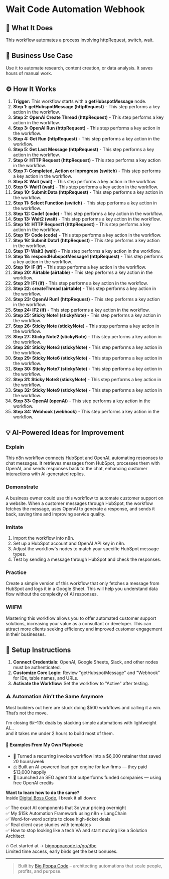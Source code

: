 # Wait Code Automation Webhook

## 🚀 What It Does
This workflow automates a process involving httpRequest, switch, wait.

## 💼 Business Use Case
Use it to automate research, content creation, or data analysis. It saves hours of manual work.

## ⚙️ How It Works
1.  **Trigger:** This workflow starts with a **getHubspotMessage** node.
2. **Step 1: getHubspotMessage (httpRequest)** - This step performs a key action in the workflow.
3. **Step 2: OpenAi Create Thread (httpRequest)** - This step performs a key action in the workflow.
4. **Step 3: OpenAI Run (httpRequest)** - This step performs a key action in the workflow.
5. **Step 4: Get Run (httpRequest)** - This step performs a key action in the workflow.
6. **Step 5: Get Last Message (httpRequest)** - This step performs a key action in the workflow.
7. **Step 6: HTTP Request (httpRequest)** - This step performs a key action in the workflow.
8. **Step 7: Completed, Action or Inprogress (switch)** - This step performs a key action in the workflow.
9. **Step 8: Wait (wait)** - This step performs a key action in the workflow.
10. **Step 9: Wait1 (wait)** - This step performs a key action in the workflow.
11. **Step 10: Submit Data (httpRequest)** - This step performs a key action in the workflow.
12. **Step 11: Select Function (switch)** - This step performs a key action in the workflow.
13. **Step 12: Code1 (code)** - This step performs a key action in the workflow.
14. **Step 13: Wait2 (wait)** - This step performs a key action in the workflow.
15. **Step 14: HTTP Request1 (httpRequest)** - This step performs a key action in the workflow.
16. **Step 15: Code (code)** - This step performs a key action in the workflow.
17. **Step 16: Submit Data1 (httpRequest)** - This step performs a key action in the workflow.
18. **Step 17: Wait3 (wait)** - This step performs a key action in the workflow.
19. **Step 18: respondHubspotMessage1 (httpRequest)** - This step performs a key action in the workflow.
20. **Step 19: IF (if)** - This step performs a key action in the workflow.
21. **Step 20: Airtable (airtable)** - This step performs a key action in the workflow.
22. **Step 21: IF1 (if)** - This step performs a key action in the workflow.
23. **Step 22: createThread (airtable)** - This step performs a key action in the workflow.
24. **Step 23: OpenAI Run1 (httpRequest)** - This step performs a key action in the workflow.
25. **Step 24: IF2 (if)** - This step performs a key action in the workflow.
26. **Step 25: Sticky Note1 (stickyNote)** - This step performs a key action in the workflow.
27. **Step 26: Sticky Note (stickyNote)** - This step performs a key action in the workflow.
28. **Step 27: Sticky Note2 (stickyNote)** - This step performs a key action in the workflow.
29. **Step 28: Sticky Note3 (stickyNote)** - This step performs a key action in the workflow.
30. **Step 29: Sticky Note6 (stickyNote)** - This step performs a key action in the workflow.
31. **Step 30: Sticky Note7 (stickyNote)** - This step performs a key action in the workflow.
32. **Step 31: Sticky Note8 (stickyNote)** - This step performs a key action in the workflow.
33. **Step 32: Sticky Note9 (stickyNote)** - This step performs a key action in the workflow.
34. **Step 33: OpenAI (openAi)** - This step performs a key action in the workflow.
35. **Step 34: Webhook (webhook)** - This step performs a key action in the workflow.

## 💡 AI-Powered Ideas for Improvement
### Explain
This n8n workflow connects HubSpot and OpenAI, automating responses to chat messages. It retrieves messages from HubSpot, processes them with OpenAI, and sends responses back to the chat, enhancing customer interactions with AI-generated replies.

### Demonstrate
A business owner could use this workflow to automate customer support on a website. When a customer messages through HubSpot, the workflow fetches the message, uses OpenAI to generate a response, and sends it back, saving time and improving service quality.

### Imitate
1. Import the workflow into n8n.
2. Set up a HubSpot account and OpenAI API key in n8n.
3. Adjust the workflow's nodes to match your specific HubSpot message types.
4. Test by sending a message through HubSpot and check the responses.

### Practice
Create a simple version of this workflow that only fetches a message from HubSpot and logs it in a Google Sheet. This will help you understand data flow without the complexity of AI responses.

### WIIFM
Mastering this workflow allows you to offer automated customer support solutions, increasing your value as a consultant or developer. This can attract more clients seeking efficiency and improved customer engagement in their businesses.

## 🔧 Setup Instructions
1. **Connect Credentials:** OpenAI, Google Sheets, Slack, and other nodes must be authenticated.
2. **Customize Core Logic:** Review "getHubspotMessage" and "Webhook" for IDs, table names, and URLs.
3. **Activate the Workflow:** Set the workflow to "Active" after testing.

### ⚠️ Automation Ain’t the Same Anymore

Most builders out here are stuck doing $500 workflows and calling it a win.  
That’s not the move.  

I'm closing $6k–$13k deals by stacking simple automations with lightweight AI...  
and it takes me under 2 hours to build most of them.

#### 🧠 Examples From My Own Playbook:
- 🔁 Turned a recurring invoice workflow into a $6,000 retainer that saved 20 hours/week  
- ⚖️ Built an AI-powered lead gen engine for law firms — they paid $13,000 happily  
- 🚀 Launched an SEO agent that outperforms funded companies — using free OpenAI credits  

**Want to learn how to do the same?**  
Inside [Digital Boss Code](https://bigpoppacode.io/go/dbc), I break it all down:

✅ The exact AI components that 3x your pricing overnight  
✅ My $15k Automation Framework using n8n + LangChain  
✅ Word-for-word scripts to close high-ticket deals  
✅ Real client case studies with templates  
✅ How to stop looking like a tech VA and start moving like a Solution Architect  

🔥 Get started at → [bigpoppacode.io/go/dbc](https://bigpoppacode.io/go/dbc)  
Limited time access, early birds get the best bonuses.

---
> Built by [Big Poppa Code](https://bigpoppacode.io) – architecting automations that scale people, profits, and purpose.
